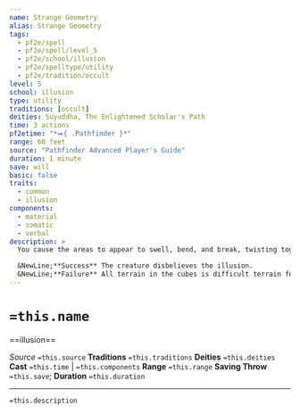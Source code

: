 ```yaml
---
name: Strange Geometry
alias: Strange Geometry
tags:
  - pf2e/spell
  - pf2e/spell/level_5
  - pf2e/school/illusion
  - pf2e/spelltype/utility
  - pf2e/tradition/occult
level: 5
school: illusion
type: utility
traditions: [occult]
deities: Suyuddha, The Enlightened Scholar's Path
time: 3 actions
pf2etime: "*⬽{ .Pathfinder }*"
range: 60 feet
source: "Pathfinder Advanced Player's Guide"
duration: 1 minute
save: will
basic: false
traits:
  - common
  - illusion
components:
  - material
  - somatic
  - verbal
description: >
  You cause the areas to appear to swell, bend, and break, twisting together in a bizarre spatial geometry. The cubes of the spell's area can't be adjacent to one another. A creature must attempt a Will save if it's in one of the cubes when you Cast the Spell, or if it later enters one of the areas, with the following effects. A creature interacting with the illusion can also attempt a Will save to disbelieve the illusion, as normal.

  &NewLine;**Success** The creature disbelieves the illusion.
  &NewLine;**Failure** All terrain in the cubes is difficult terrain for the creature, including the air if the creature is flying, walls if it's climbing, and so on. When the creature would exit one of the cubes, it exits from one randomly determined by the GM. This is a teleportation effect. It can exit from any edge of that cube it chooses. When selecting a random cube, the GM excludes any that don't match the creature's terrain; for instance, if the creature were exiting along the ground, the GM would exclude any cube that didn't have an exit on the ground.
---
```

# `=this.name`
==illusion==

*Source* `=this.source`
**Traditions** `=this.traditions`
**Deities** `=this.deities`
**Cast** `=this.time` | `=this.components`
**Range** `=this.range`
**Saving Throw** `=this.save`; **Duration** `=this.duration`

***
`=this.description`